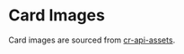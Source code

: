 # Card Images

Card images are sourced from [cr-api-assets](https://github.com/RoyaleAPI/cr-api-assets).
